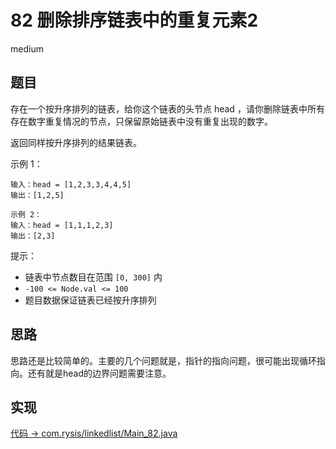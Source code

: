 # 82 删除排序链表中的重复元素2

medium

## 题目

存在一个按升序排列的链表，给你这个链表的头节点 head ，请你删除链表中所有存在数字重复情况的节点，只保留原始链表中没有重复出现的数字。

返回同样按升序排列的结果链表。

示例 1：
```
输入：head = [1,2,3,3,4,4,5]
输出：[1,2,5]
```
```
示例 2：
输入：head = [1,1,1,2,3]
输出：[2,3]
```

提示：

- 链表中节点数目在范围 `[0, 300]` 内
- `-100 <= Node.val <= 100`
- 题目数据保证链表已经按升序排列

## 思路

思路还是比较简单的。主要的几个问题就是，指针的指向问题，很可能出现循环指向。还有就是head的边界问题需要注意。

## 实现

[代码 -> com.rysis/linkedlist/Main_82.java](../../src/com/rysis/linkedlist/Main_82.java)